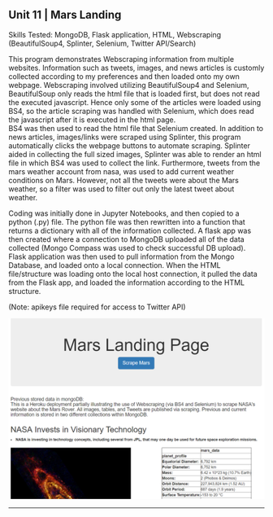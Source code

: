 ## Unit 11 | Mars Landing

Skills Tested: MongoDB, Flask application, HTML, Webscraping (BeautifulSoup4, Splinter, Selenium, Twitter API/Search)

This program demonstrates Webscraping information from multiple websites.  Information such as tweets, images, and news articles is customly collected according to my preferences and then loaded onto my own webpage.  Webscraping involved utilizing BeautifulSoup4 and Selenium, 
BeautifulSoup only reads the html file that is loaded first, but does not read the executed javascript.  Hence only some of the articles were loaded using BS4, so the article scraping was handled with Selenium, which does read the javascript after it is executed in the html page.  
BS4 was then used to read the html file that Selenium created.  In addition to news articles, images/links were scraped using Splinter, this program automatically clicks the webpage buttons to automate scraping.  Splinter aided in collecting the full sized images, Splinter was able to render 
an html file in which BS4 was used to collect the link.  Furthermore, tweets from the mars weather account from nasa, was used to add current weather conditions on Mars.  However, not all the tweets were about the Mars weather, so a filter was used to filter out only the latest tweet about weather.

Coding was initially done in Jupyter Notebooks, and then copied to a python (.py) file.  The python file was then rewritten into a function that returns a dictionary with all of the information collected.  A flask app was then created where a connection to MongoDB uploaded all of the data collected 
(Mongo Compass was used to check successful DB upload).  Flask application was then used to pull information from the Mongo Database, and loaded onto a local connection.  When the HTML file/structure was loading onto the local host connection, it pulled the data from the Flask app, and loaded the information 
according to the HTML structure. 

(Note: apikeys file required for access to Twitter API)


![](images/Capture1.PNG)
__________________________________________________________________________________________________________________________________________

